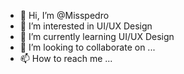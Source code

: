 - 👋 Hi, I’m @Misspedro
- 👀 I’m interested in UI/UX Design
- 🌱 I’m currently learning UI/UX Design
- 💞️ I’m looking to collaborate on ...
- 📫 How to reach me ...

<!---
Misspedro/Misspedro is a ✨ special ✨ repository because its `README.md` (this file) appears on your GitHub profile.
You can click the Preview link to take a look at your changes.
--->
